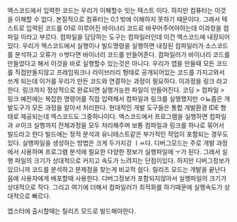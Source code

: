 엑스코드에서 입력한 코드는 우리가 이해할수 잇는 텍스트 이다.
하지만 컴퓨터는 이것을 이해할 수 없다. 
본질적으로 컴퓨터는 0,1 밖에 이해하지 못하기 때문이다.
그래서 텍스트로 입력된 코드를 01로 이루어진 바이너리 코드로 바꾸어주어야하는데 
이과정을 컴파일 이라고 부르다. 
컴파일을 담당하는 도구는 컴파일러인데 이건 엑스코드에 내장되어있다. 
우리가 엑스코드에서 실행이나 빌드명령을 실행하면 내장된 컴파일러가 소스코드를 분석하고 오류가 ㅇ벗다면 바이너리 코드를 만들어준다. 
컴파일러가 바이너리 코드를 만들었다고 해서 이것을 바로 실행할수 있는것은 아니다.
우리가 앱을 만들때 모든 코드를 직접만들지않고 프레임워크나 라이브러리 형태로 공개되어있는 코드를 가지고와서 쓰게 되는데 이거를 우리가 만든 코드와 연결하는 과정이 필요하다. 
이과정을 링크 라고 한다. 
링크까지 정상적으로 완료되면 실행가능한 파일이 만들어진다. 
코딩 > 컴파일 > 링크 
예전에는 복잡한 명령어를 직접 입력해서 컴파일과 링크를 실행했지만 ㅇ뇨즘은 개발도구가 모든 과정을 알아서 처리한다. 
현대적인 개발 도구들은 통합 개발환경 IDE 형태로 제공되는데 엑스코드도 그중하나이다. 
엑스코드에서 프로그램을 실행하면 컴파일과 ㄹ이크 실행까지 전체과정을 모두 처리해주며 
보통 컴파일과 링크를 하나로 묶어서 빌드라고 한다
빌드에는 정적 분석과 유니테스트같은 부가적인 작업이 포함되는 경우도 있다. 
실행파일을 생성하는 방법은 크게 두가지강 ㅣㅆ다. 
디버그모드는 주로 개발 과정에서 사용하며 프로그램 분석에 필요한 다양한 정보가 실행파일에 ㅜ가 된다.
그래서 실행 파일의 크기가 상대적으로 커지고 속도가 느려지는 단점이있다. 
하지만 디버그정보가 있으니까 코드를 분석하고 문제점을 찾는게 비교적 쉽다. 
릴리즈 모드는 개발을 끝난다음에 사용자에게 배포할때 사용한다. 
디버그정보가 포함되지않아서 실행파일의 크기가 상대적으로 작다.
그리고 여기에 더해서 컴파일러가 최적화를 하기때문에 실행속도가 상대적으로 빠르다. 

앱스터에 출시할때는 릴리즈 모드로 빌드해야한다. 



